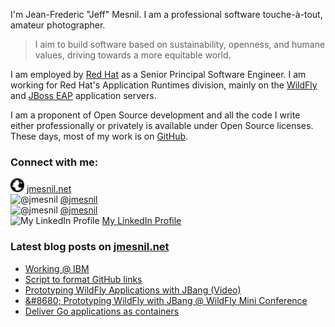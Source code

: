 I'm Jean-Frederic "Jeff" Mesnil. I am a professional software touche-à-tout, amateur photographer.

> I aim to build software based on sustainability, openness, and humane values, driving towards a more equitable world. 

I am employed by [Red Hat](https://www.redhat.com/en) as a Senior Principal Software Engineer. I am working for Red Hat's Application Runtimes division, mainly on the [WildFly](https://wildfly.org/) and [JBoss EAP](https://www.redhat.com/en/technologies/jboss-middleware/application-platform) application servers.

I am a proponent of Open Source development and all the code I write either professionally or privately is available under Open Source licenses. These days, most of my work is on [GitHub](https://github.com/jmesnil).

### Connect with me:

<div> 
<img alt="jmesnil.net" width="22px" src="https://raw.githubusercontent.com/iconic/open-iconic/master/svg/globe.svg">
<a href="https://jmesnil.net/">jmesnil.net</a>
</div>
<div> 
<img alt="@jmesnil" width="22px" src="https://cdn.jsdelivr.net/npm/simple-icons@v3/icons/mastodon.svg">
<a href="https://mastodon.online/@jmesnil">@jmesnil</a>
</div>
<div> 
<img alt="@jmesnil" width="22px" src="https://cdn.jsdelivr.net/npm/simple-icons@v3/icons/twitter.svg">
<a href="https://twitter.com/jmesnil">@jmesnil</a>
</div>
<div> 
<img alt="My LinkedIn Profile" width="22px" src="https://cdn.jsdelivr.net/npm/simple-icons@v3/icons/linkedin.svg">
<a href="https://www.linkedin.com/in/jeff-mesnil-7896393/)">My LinkedIn Profile</a>
</div>

### Latest blog posts on [jmesnil.net](https://jmesnil.net/)

<!-- BLOG-POST-LIST:START -->
- [Working @ IBM](http://jmesnil.net/weblog/2025/09/01/working--ibm/)
- [Script to format GitHub links](http://jmesnil.net/weblog/2025/05/06/script-to-format-github-links/)
- [Prototyping WildFly Applications with JBang &lpar;Video&rpar;](http://jmesnil.net/weblog/2025/03/26/prototyping-wildfly-applications-with-jbang/)
- [&amp;#8680; Prototyping WildFly with JBang @ WildFly Mini Conference](https://www.youtube.com/live/d8IExBP7rxw)
- [Deliver Go applications as containers](http://jmesnil.net/weblog/2024/10/31/deliver-go-applications-as-containers/)
<!-- BLOG-POST-LIST:END -->
